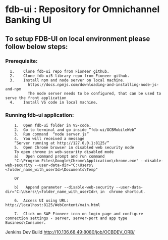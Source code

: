 # fdb-ui : Repository for Omnichannel Banking UI


## To setup FDB-UI on local environment please follow below steps:
### Prerequisite:
```
  1.	Clone fdb-ui repo from Fioneer github.
  2.	Clone fdb-ui5 library repo from Fioneer github.
  3.	Install npm and node server on local machine.
          https://docs.npmjs.com/downloading-and-installing-node-js-and-npm
          The node server needs to be configured, that can be used to serve the front application
  4.    Install VS code in local machine.

```
### Running fdb-ui application:

```
    1.	Open fdb-ui folder in VS-code.
    2.	Go to terminal and go inside “fdb-ui/OCBMobileWeb”
    3.	Run command  “node server.js”
    4.	You will received a message
    “Server running at http://127.0.0.1:8125/”
    5.	Open Chrome browser in disabled web security mode
    To open chrome in web-security disabled mode
    a)	 Open command prompt and run command
    "C:\Program Files\Google\Chrome\Application\chrome.exe" --disable-web-security --user-data-dir="C:\Users\<folder_name_with_userId>\Documents\Temp"

    Or

    b)	 Append parameter --disable-web-security --user-data-dir="C:\Users\\<folder_name_with_userId>\ in  chrome shortcut.

    6.	Access UI using URL: http://localhost:8125/WebContent/main.html

    7.	Click on SAP Fioneer icon on login page and configure connection settings - server, server-port and app type Business\Consumer.

```
Jenkins Dev Build
http://10.136.68.49:8080/job/OCBDEV_ORB/
